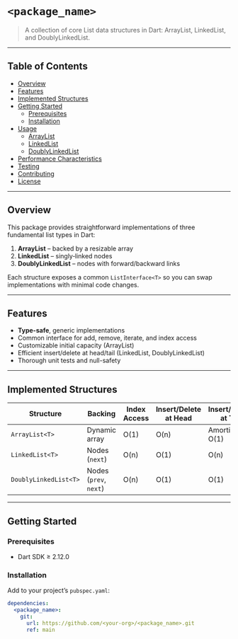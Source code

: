 # `<package_name>`

> A collection of core List data structures in Dart: ArrayList, LinkedList, and DoublyLinkedList.

---

## Table of Contents

- [Overview](#overview)
- [Features](#features)
- [Implemented Structures](#implemented-structures)
- [Getting Started](#getting-started)
  - [Prerequisites](#prerequisites)
  - [Installation](#installation)
- [Usage](#usage)
  - [ArrayList](#arraylist)
  - [LinkedList](#linkedlist)
  - [DoublyLinkedList](#doublylinkedlist)
- [Performance Characteristics](#performance-characteristics)
- [Testing](#testing)
- [Contributing](#contributing)
- [License](#license)

---

## Overview

This package provides straightforward implementations of three fundamental list types in Dart:

1. **ArrayList** – backed by a resizable array
2. **LinkedList** – singly‐linked nodes
3. **DoublyLinkedList** – nodes with forward/backward links

Each structure exposes a common `ListInterface<T>` so you can swap implementations with minimal code changes.

---

## Features

- **Type-safe**, generic implementations
- Common interface for add, remove, iterate, and index access
- Customizable initial capacity (ArrayList)
- Efficient insert/delete at head/tail (LinkedList, DoublyLinkedList)
- Thorough unit tests and null-safety

---

## Implemented Structures

| Structure             | Backing                | Index Access | Insert/Delete at Head | Insert/Delete at Tail |
| --------------------- | ---------------------- | ------------ | --------------------- | --------------------- |
| `ArrayList<T>`        | Dynamic array          | O(1)         | O(n)                  | Amortized O(1)        |
| `LinkedList<T>`       | Nodes (`next`)         | O(n)         | O(1)                  | O(n)                  |
| `DoublyLinkedList<T>` | Nodes (`prev`, `next`) | O(n)         | O(1)                  | O(1)                  |

---

## Getting Started

### Prerequisites

- Dart SDK ≥ 2.12.0

### Installation

Add to your project’s `pubspec.yaml`:

```yaml
dependencies:
  <package_name>:
    git:
      url: https://github.com/<your-org>/<package_name>.git
      ref: main
```
